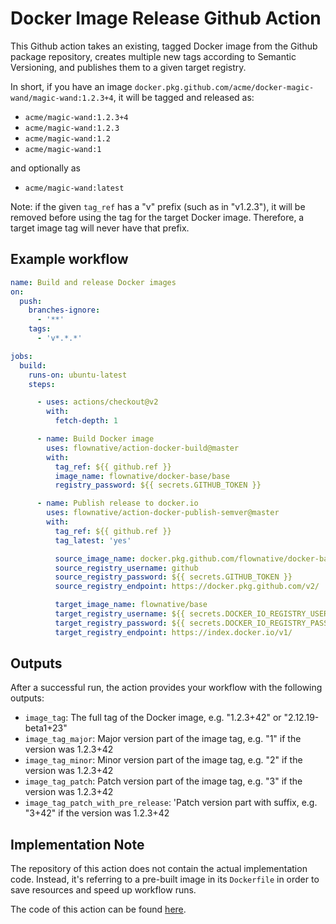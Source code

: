 # Docker Image Release Github Action

This Github action takes an existing, tagged Docker image from the Github package repository, 
creates multiple new tags according to Semantic Versioning, and publishes them to a given
target registry.

In short, if you have an image `docker.pkg.github.com/acme/docker-magic-wand/magic-wand:1.2.3+4`,
it will be tagged and released as:

- `acme/magic-wand:1.2.3+4`
- `acme/magic-wand:1.2.3`
- `acme/magic-wand:1.2`
- `acme/magic-wand:1`

and optionally as 
- `acme/magic-wand:latest`

Note: if the given `tag_ref` has a "v" prefix (such as in "v1.2.3"), it will be removed before
using the tag for the target Docker image. Therefore, a target image tag will never have that
prefix.

## Example workflow

````yaml
name: Build and release Docker images
on:
  push:
    branches-ignore:
      - '**'
    tags:
      - 'v*.*.*'

jobs:
  build:
    runs-on: ubuntu-latest
    steps:

      - uses: actions/checkout@v2
        with:
          fetch-depth: 1

      - name: Build Docker image
        uses: flownative/action-docker-build@master
        with:
          tag_ref: ${{ github.ref }}
          image_name: flownative/docker-base/base
          registry_password: ${{ secrets.GITHUB_TOKEN }}

      - name: Publish release to docker.io
        uses: flownative/action-docker-publish-semver@master
        with:
          tag_ref: ${{ github.ref }}
          tag_latest: 'yes'

          source_image_name: docker.pkg.github.com/flownative/docker-base/base
          source_registry_username: github
          source_registry_password: ${{ secrets.GITHUB_TOKEN }}
          source_registry_endpoint: https://docker.pkg.github.com/v2/

          target_image_name: flownative/base
          target_registry_username: ${{ secrets.DOCKER_IO_REGISTRY_USER }}
          target_registry_password: ${{ secrets.DOCKER_IO_REGISTRY_PASSWORD }}
          target_registry_endpoint: https://index.docker.io/v1/
````

## Outputs

After a successful run, the action provides your workflow with the following outputs:

- `image_tag`: The full tag of the Docker image, e.g. "1.2.3+42" or "2.12.19-beta1+23"
- `image_tag_major`: Major version part of the image tag, e.g. "1" if the version was 1.2.3+42
- `image_tag_minor`: Minor version part of the image tag, e.g. "2" if the version was 1.2.3+42
- `image_tag_patch`: Patch version part of the image tag, e.g. "3" if the version was 1.2.3+42
- `image_tag_patch_with_pre_release`: 'Patch version part with suffix, e.g. "3+42" if the version was 1.2.3+42

## Implementation Note

The repository of this action does not contain the actual implementation code. Instead, it's referring to a pre-built
image in its `Dockerfile` in order to save resources and speed up workflow runs.

The code of this action can be found [here](https://github.com/flownative/docker-action-docker-publish-semver).
